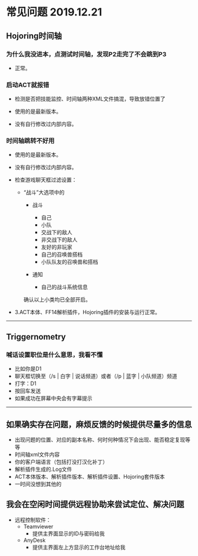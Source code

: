 # 常见问题 2019.12.21

## Hojoring时间轴

### 为什么我没进本，点测试时间轴，发现P2走完了不会跳到P3

- 正常。

### 启动ACT就报错

- 检测是否把技能监控、时间轴两种XML文件搞混，导致放错位置了

- 使用的是最新版本。

- 没有自行修改过内部内容。

### 时间轴跳转不好用

- 使用的是最新版本。

- 没有自行修改过内部内容。

- 检查游戏聊天框过滤设置：

  - “战斗”大选项中的

    - 战斗
      - 自己
      - 小队
      - 交战下的敌人
      - 非交战下的敌人
      - 友好的非玩家
      - 自己的召唤兽搭档
      - 小队队友的召唤兽和搭档

    - 通知
      - 自己的战斗系统信息

    确认以上小类均已全部开启。

- 3.ACT本体、FF14解析插件，Hojoring插件的安装与运行正常。

---

## Triggernometry

### 喊话设置职位是什么意思，我看不懂

- 比如你是D1
- 聊天框切换至（/s | 白字 | 说话频道）或者（/p | 蓝字 | 小队频道）频道
- 打字：D1
- 按回车发送
- 如果成功在屏幕中央会有字幕提示

---

## 如果确实存在问题，麻烦反馈的时候提供尽量多的信息

- 出现问题的位置、对应的副本名称、何时何种情况下会出现、能否稳定复现等等
- 时间轴xml文件内容
- 你的客户端语言（包括打没打汉化补丁）
- 解析插件生成的.Log文件
- ACT本体版本、解析插件版本、解析插件设置、Hojoring套件版本
- 一时间没想到其他的

## 我会在空闲时间提供远程协助来尝试定位、解决问题

- 远程控制软件：
  - Teamviewer
    - 提供主界面显示的ID与密码给我
  - AnyDesk
    - 提供主界面左上方显示的工作台地址给我

